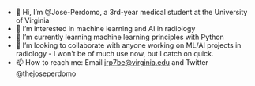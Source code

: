 - 👋 Hi, I’m @Jose-Perdomo, a 3rd-year medical student at the University of Virginia
- 👀 I’m interested in machine learning and AI in radiology
- 🌱 I’m currently learning machine learning principles with Python
- 💞️ I’m looking to collaborate with anyone working on ML/AI projects in radiology - I won't be of much use now, but I catch on quick. 
- 📫 How to reach me: Email jrp7be@virginia.edu and Twitter @thejoseperdomo

<!---
Jose-Perdomo/Jose-Perdomo is a ✨ special ✨ repository because its `README.md` (this file) appears on your GitHub profile.
You can click the Preview link to take a look at your changes.
--->

